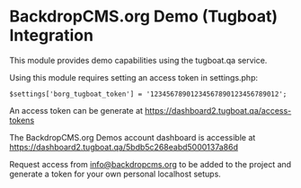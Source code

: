 BackdropCMS.org Demo (Tugboat) Integration
==========================================

This module provides demo capabilities using the tugboat.qa service.

Using this module requires setting an access token in settings.php:

```
$settings['borg_tugboat_token'] = '12345678901234567890123456789012';
```

An access token can be generate at https://dashboard2.tugboat.qa/access-tokens

The BackdropCMS.org Demos account dashboard is accessible at
https://dashboard2.tugboat.qa/5bdb5c268eabd5000137a86d

Request access from info@backdropcms.org to be added to the project and generate
a token for your own personal localhost setups.
